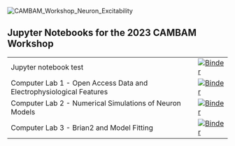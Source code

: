 
![CAMBAM_Workshop_Neuron_Excitability](https://github.com/nkoch1/CAMBAM_Workshop_Neuron_Excitability/assets/29179760/91cbf1dd-7f30-41c1-bc7b-81eb87c9563e)

## Jupyter Notebooks for the 2023 CAMBAM Workshop

|  |  |
|--|--|
|Jupyter notebook test| [![Binder](https://mybinder.org/badge_logo.svg)](https://mybinder.org/v2/gh/nkoch1/CAMBAM_Workshop_Neuron_Excitability.git/HEAD?labpath=Jupyter_notebook_test.ipynb)|
|Computer Lab 1 - Open Access Data and Electrophysiological Features| [![Binder](https://mybinder.org/badge_logo.svg)](https://mybinder.org/v2/gh/nkoch1/CAMBAM_Workshop_Neuron_Excitability.git/HEAD?labpath=Computer_lab_1_Data_and_Features.ipynb)|
|Computer Lab 2 - Numerical Simulations of Neuron Models |[![Binder](https://mybinder.org/badge_logo.svg)](https://mybinder.org/v2/gh/nkoch1/Izhikevich_workshop.git/HEAD?labpath=Computer_lab_2_Neuron_Models.ipynb)|
|Computer Lab 3 - Brian2 and Model Fitting | [![Binder](https://mybinder.org/badge_logo.svg)](https://mybinder.org/v2/gh/nkoch1/CAMBAM_Workshop_Neuron_Excitability.git/HEAD?labpath=Computer_lab_3_model_fitting.ipynb)|


